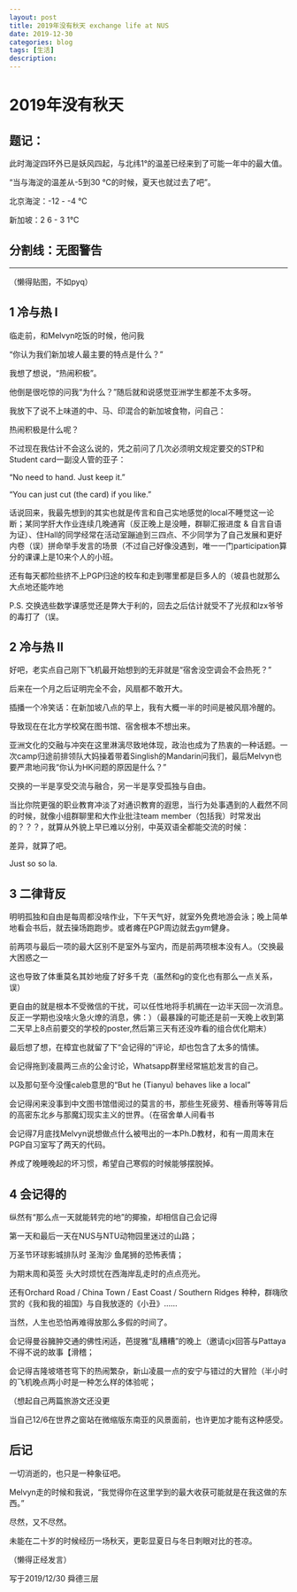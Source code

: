 ```yaml
---
layout: post
title: 2019年没有秋天 exchange life at NUS
date: 2019-12-30
categories: blog
tags: [生活]
description: 
---
```

# 2019年没有秋天

## 题记：

此时海淀四环外已是妖风四起，与北纬1°的温差已经来到了可能一年中的最大值。

“当与海淀的温差从-5到30 ℃的时候，夏天也就过去了吧”。

北京海淀：-12 - -4 ℃

新加坡：2 6 - 3 1℃

## 分割线：无图警告
----------------------------------
（懒得贴图，不如pyq）

## 1 冷与热 Ⅰ
临走前，和Melvyn吃饭的时候，他问我

“你认为我们新加坡人最主要的特点是什么？”

我想了想说，“热闹积极”。

他倒是很吃惊的问我“为什么？”随后就和说感觉亚洲学生都差不太多呀。

我放下了说不上味道的中、马、印混合的新加坡食物，问自己：

热闹积极是什么呢？

不过现在我估计不会这么说的，凭之前问了几次必须明文规定要交的STP和Student card一副没人管的亚子：

“No need to hand. Just keep it.”

“You can just cut (the card) if you like.”

话说回来，我最先想到的其实也就是传言和自己实地感觉的local不睡觉这一论断；某同学肝大作业连续几晚通宵（反正晚上是没睡，群聊汇报进度 & 自言自语为证）、住Hall的同学经常在活动室蹦迪到三四点、不少同学为了自己发展和更好内卷（误）拼命举手发言的场景（不过自己好像没遇到，唯一一门participation算分的课课上是10来个人的小班。

还有每天都险些挤不上PGP归途的校车和走到哪里都是巨多人的（坡县也就那么大点地还能咋地

P.S. 交换选些数学课感觉还是弊大于利的，回去之后估计就受不了光叔和lzx爷爷的毒打了（误。

## 2 冷与热 Ⅱ
好吧，老实点自己刚下飞机最开始想到的无非就是“宿舍没空调会不会热死？”

后来在一个月之后证明完全不会，风扇都不敢开大。

插播一个冷笑话：在新加坡八点的早上，我有大概一半的时间是被风扇冷醒的。

导致现在在北方学校窝在图书馆、宿舍根本不想出来。

亚洲文化的交融与冲突在这里淋漓尽致地体现，政治也成为了热衷的一种话题。一次camp归途前排领队大妈操着带着Singlish的Mandarin问我们，最后Melvyn也要严肃地问我“你认为HK问题的原因是什么？”

交换的一半是享受交流与融合，另一半是享受孤独与自由。

当比你院更强的职业教育冲淡了对通识教育的遐思，当行为处事遇到的人截然不同的时候，就像小组群聊里和大作业批注team member（包括我）时常发出的？？？，就算从外貌上早已难以分别，中英双语全都能交流的时候：

差异，就算了吧。

Just so so la.

## 3 二律背反
明明孤独和自由是每周都没啥作业，下午天气好，就室外免费地游会泳；晚上简单地看会书后，就去操场跑跑步。或者瘫在PGP周边就去gym健身。

前两项与最后一项的最大区别不是室外与室内，而是前两项根本没有人。（交换最大困惑之一

这也导致了体重莫名其妙地瘦了好多千克（虽然和g的变化也有那么一点关系，误）

更自由的就是根本不受微信的干扰，可以任性地将手机搁在一边半天回一次消息。反正一学期也没啥火急火燎的消息，佛：）（最暴躁的可能还是前一天晚上收到第二天早上8点前要交的学校的poster,然后第三天有还没咋看的组合优化期末）

最后想了想，在樟宜也就留了下“会记得的”评论，却也包含了太多的情愫。

会记得拖到凌晨两三点的公金讨论，Whatsapp群里经常尴尬发言的自己。

以及那句至今没懂caleb意思的“But he (Tianyu) behaves like a local”

会记得闲来没事到中文图书馆借阅过的莫言的书，那些生死疲劳、檀香刑等等背后的高密东北乡与那魔幻现实主义的世界。（在宿舍单人间看书

会记得7月底找Melvyn说想做点什么被甩出的一本Ph.D教材，和有一周周末在PGP自习室写了两天的代码。

养成了晚睡晚起的坏习惯，希望自己寒假的时候能够摆脱掉。

## 4 会记得的
纵然有“那么点一天就能转完的地”的揶揄，却相信自己会记得

第一天和最后一天在NUS与NTU动物园里迷过的山路；

万圣节环球影城排队时 圣淘沙 鱼尾狮的恐怖表情；

为期末周和英签 头大时烦忧在西海岸乱走时的点点亮光。

还有Orchard Road / China Town / East Coast / Southern Ridges 种种，群嗨欣赏的《我和我的祖国》与自我放逐的《小丑》……

当然，人生也恐怕再难得放那么多假的时间了。

会记得曼谷臃肿交通的佛性闲适，芭提雅“乱糟糟”的晚上（邀请cjx回答与Pattaya不得不说的故事【滑稽；

会记得吉隆坡塔苍穹下的热闹繁杂，新山凌晨一点的安宁与错过的大冒险（半小时的飞机晚点两小时是一种怎么样的体验呢；

（想起自己两篇旅游文还没更

当自己12/6在世界之窗站在微缩版东南亚的风景面前，也许更加才能有这种感受。

## 后记
一切消逝的，也只是一种象征吧。

Melvyn走的时候和我说，“我觉得你在这里学到的最大收获可能就是在我这做的东西。”

尽然，又不尽然。

未能在二十岁的时候经历一场秋天，更彰显夏日与冬日刺眼对比的苍凉。

（懒得正经发言）

写于2019/12/30 舜德三层
